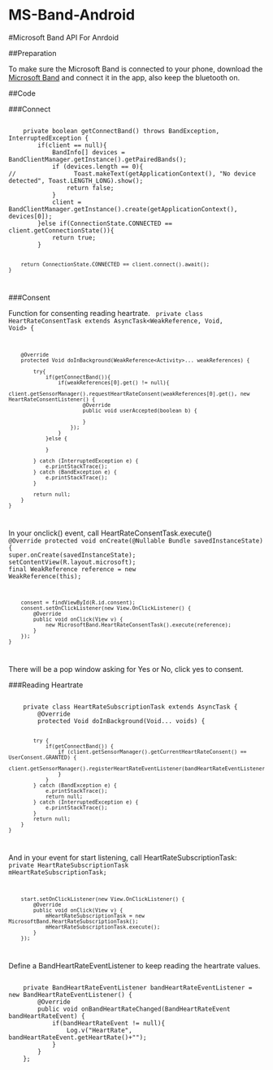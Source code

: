 # MS-Band-Android

#Microsoft Band API For Anrdoid

##Preparation

To make sure the Microsoft Band is connected to your phone, download the [Microsoft Band](https://play.google.com/store/apps/details?id=com.microsoft.kapp) and connect it in the app, also keep the bluetooth on.


##Code

###Connect

<code>
    private boolean getConnectBand() throws BandException, InterruptedException {
        if(client == null){
            BandInfo[] devices = BandClientManager.getInstance().getPairedBands();
            if (devices.length == 0){
//                Toast.makeText(getApplicationContext(), "No device detected", Toast.LENGTH_LONG).show();
                return false;
            }
            client = BandClientManager.getInstance().create(getApplicationContext(), devices[0]);
        }else if(ConnectionState.CONNECTED == client.getConnectionState()){
            return true;
        }

        return ConnectionState.CONNECTED == client.connect().await();
    }

</code>

###Consent

Function for consenting reading heartrate.
<code>
 private class HeartRateConsentTask extends AsyncTask<WeakReference<Activity>, Void, Void> {

        @Override
        protected Void doInBackground(WeakReference<Activity>... weakReferences) {

            try{
                if(getConnectBand()){
                    if(weakReferences[0].get() != null){
                        client.getSensorManager().requestHeartRateConsent(weakReferences[0].get(), new HeartRateConsentListener() {
                            @Override
                            public void userAccepted(boolean b) {

                            }
                        });
                    }
                }else {

                }

            } catch (InterruptedException e) {
                e.printStackTrace();
            } catch (BandException e) {
                e.printStackTrace();
            }

            return null;
        }
    }


</code>

In your onclick() event, call HeartRateConsentTask.execute()
<code>
@Override
    protected void onCreate(@Nullable Bundle savedInstanceState) {
        super.onCreate(savedInstanceState);
        setContentView(R.layout.microsoft);
        final WeakReference<Activity> reference = new WeakReference<Activity>(this);

        consent = findViewById(R.id.consent);
        consent.setOnClickListener(new View.OnClickListener() {
            @Override
            public void onClick(View v) {
                new MicrosoftBand.HeartRateConsentTask().execute(reference);
            }
        });
    }
        
</code>

There will be a pop window asking for Yes or No, click yes to consent.


###Reading Heartrate

<code>
    private class HeartRateSubscriptionTask extends AsyncTask<Void, Void, Void> {
        @Override
        protected Void doInBackground(Void... voids) {

            try {
                if(getConnectBand()) {
                    if (client.getSensorManager().getCurrentHeartRateConsent() == UserConsent.GRANTED) {
                        client.getSensorManager().registerHeartRateEventListener(bandHeartRateEventListener);
                    }
                }
            } catch (BandException e) {
                e.printStackTrace();
                return null;
            } catch (InterruptedException e) {
                e.printStackTrace();
            }
            return null;
        }
    }
</code>

And in your event for start listening, call HeartRateSubscriptionTask:
<code>
        private HeartRateSubscriptionTask mHeartRateSubscriptionTask;

        start.setOnClickListener(new View.OnClickListener() {
            @Override
            public void onClick(View v) {
                mHeartRateSubscriptionTask = new MicrosoftBand.HeartRateSubscriptionTask();
                mHeartRateSubscriptionTask.execute();
            }
        });
</code>


Define a BandHeartRateEventListener to keep reading the heartrate values.

<code>
    private BandHeartRateEventListener bandHeartRateEventListener = new BandHeartRateEventListener() {
        @Override
        public void onBandHeartRateChanged(BandHeartRateEvent bandHeartRateEvent) {
            if(bandHeartRateEvent != null){
                Log.v("HeartRate", bandHeartRateEvent.getHeartRate()+"");
            }
        }
    };
</code>
